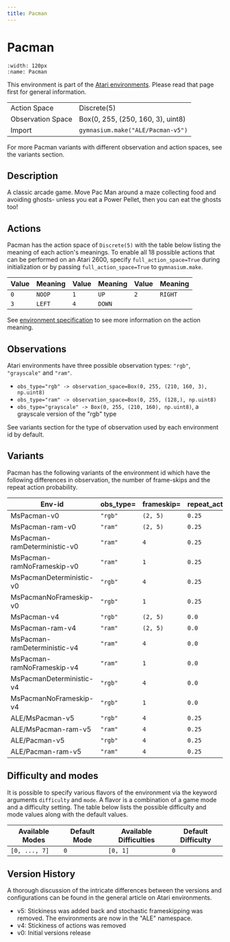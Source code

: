 ```yaml
---
title: Pacman
---
```


# Pacman

```{figure} ../_static/videos/environments/pacman.gif
:width: 120px
:name: Pacman
```

This environment is part of the <a href='..'>Atari environments</a>. Please read that page first for general information.

|   |   |
|---|---|
| Action Space | Discrete(5) |
| Observation Space | Box(0, 255, (250, 160, 3), uint8) |
| Import | `gymnasium.make("ALE/Pacman-v5")` |

For more Pacman variants with different observation and action spaces, see the variants section.

## Description

A classic arcade game. Move Pac Man around a maze collecting food and avoiding ghosts- unless you eat a Power Pellet, then you can eat the ghosts too!

## Actions

Pacman has the action space of `Discrete(5)` with the table below listing the meaning of each action's meanings.
To enable all 18 possible actions that can be performed on an Atari 2600, specify `full_action_space=True` during
initialization or by passing `full_action_space=True` to `gymnasium.make`.

| Value   | Meaning   | Value   | Meaning   | Value   | Meaning   |
|---------|-----------|---------|-----------|---------|-----------|
| `0`     | `NOOP`    | `1`     | `UP`      | `2`     | `RIGHT`   |
| `3`     | `LEFT`    | `4`     | `DOWN`    |         |           |

See [environment specification](../env-spec) to see more information on the action meaning.

## Observations

Atari environments have three possible observation types: `"rgb"`, `"grayscale"` and `"ram"`.

- `obs_type="rgb" -> observation_space=Box(0, 255, (210, 160, 3), np.uint8)`
- `obs_type="ram" -> observation_space=Box(0, 255, (128,), np.uint8)`
- `obs_type="grayscale" -> Box(0, 255, (210, 160), np.uint8)`, a grayscale version of the "rgb" type

See variants section for the type of observation used by each environment id by default.


## Variants

Pacman has the following variants of the environment id which have the following differences in observation,
the number of frame-skips and the repeat action probability.

| Env-id                       | obs_type=   | frameskip=   | repeat_action_probability=   |
|------------------------------|-------------|--------------|------------------------------|
| MsPacman-v0                  | `"rgb"`     | `(2, 5)`     | `0.25`                       |
| MsPacman-ram-v0              | `"ram"`     | `(2, 5)`     | `0.25`                       |
| MsPacman-ramDeterministic-v0 | `"ram"`     | `4`          | `0.25`                       |
| MsPacman-ramNoFrameskip-v0   | `"ram"`     | `1`          | `0.25`                       |
| MsPacmanDeterministic-v0     | `"rgb"`     | `4`          | `0.25`                       |
| MsPacmanNoFrameskip-v0       | `"rgb"`     | `1`          | `0.25`                       |
| MsPacman-v4                  | `"rgb"`     | `(2, 5)`     | `0.0`                        |
| MsPacman-ram-v4              | `"ram"`     | `(2, 5)`     | `0.0`                        |
| MsPacman-ramDeterministic-v4 | `"ram"`     | `4`          | `0.0`                        |
| MsPacman-ramNoFrameskip-v4   | `"ram"`     | `1`          | `0.0`                        |
| MsPacmanDeterministic-v4     | `"rgb"`     | `4`          | `0.0`                        |
| MsPacmanNoFrameskip-v4       | `"rgb"`     | `1`          | `0.0`                        |
| ALE/MsPacman-v5              | `"rgb"`     | `4`          | `0.25`                       |
| ALE/MsPacman-ram-v5          | `"ram"`     | `4`          | `0.25`                       |
| ALE/Pacman-v5                | `"rgb"`     | `4`          | `0.25`                       |
| ALE/Pacman-ram-v5            | `"ram"`     | `4`          | `0.25`                       |

## Difficulty and modes

It is possible to specify various flavors of the environment via the keyword arguments `difficulty` and `mode`.
A flavor is a combination of a game mode and a difficulty setting. The table below lists the possible difficulty and mode values
along with the default values.

| Available Modes   | Default Mode   | Available Difficulties   | Default Difficulty   |
|-------------------|----------------|--------------------------|----------------------|
| `[0, ..., 7]`     | `0`            | `[0, 1]`                 | `0`                  |

## Version History

A thorough discussion of the intricate differences between the versions and configurations can be found in the general article on Atari environments.

* v5: Stickiness was added back and stochastic frameskipping was removed. The environments are now in the "ALE" namespace.
* v4: Stickiness of actions was removed
* v0: Initial versions release
